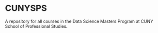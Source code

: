 # CUNYSPS

A repository for all courses in the Data Science Masters Program at CUNY School of Professional Studies. 
